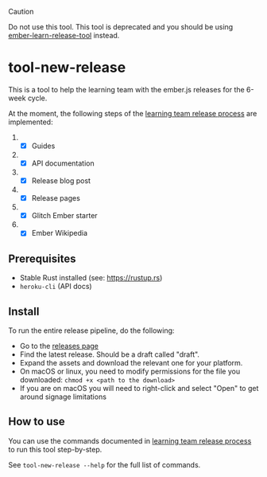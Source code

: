 
> [!CAUTION]
> Do not use this tool. This tool is deprecated and you should be using [ember-learn-release-tool](https://github.com/ember-learn/ember-learn-release-tool) instead.

# tool-new-release

This is a tool to help the learning team with the ember.js releases for the 6-week cycle.

At the moment, the following steps of the [learning team release process](https://github.com/ember-learn/handbook/blob/master/ember-releases.md) are implemented:

1. - [x] Guides
2. - [x] API documentation
3. - [x] Release blog post
4. - [x] Release pages
5. - [x] Glitch Ember starter
6. - [x] Ember Wikipedia

## Prerequisites

- Stable Rust installed (see: https://rustup.rs)
- `heroku-cli` (API docs)

## Install

To run the entire release pipeline, do the following:

- Go to the [releases page](https://github.com/ember-learn/tool-new-release/releases)
- Find the latest release. Should be a draft called "draft".
- Expand the assets and download the relevant one for your platform.
- On macOS or linux, you need to modify permissions for the file you downloaded: `chmod +x <path to the download>`
- If you are on macOS you will need to right-click and select "Open" to get around signage limitations

## How to use

You can use the commands documented in [learning team release process](https://github.com/ember-learn/handbook/blob/master/ember-releases.md) to run this tool step-by-step.

See `tool-new-release --help` for the full list of commands.

